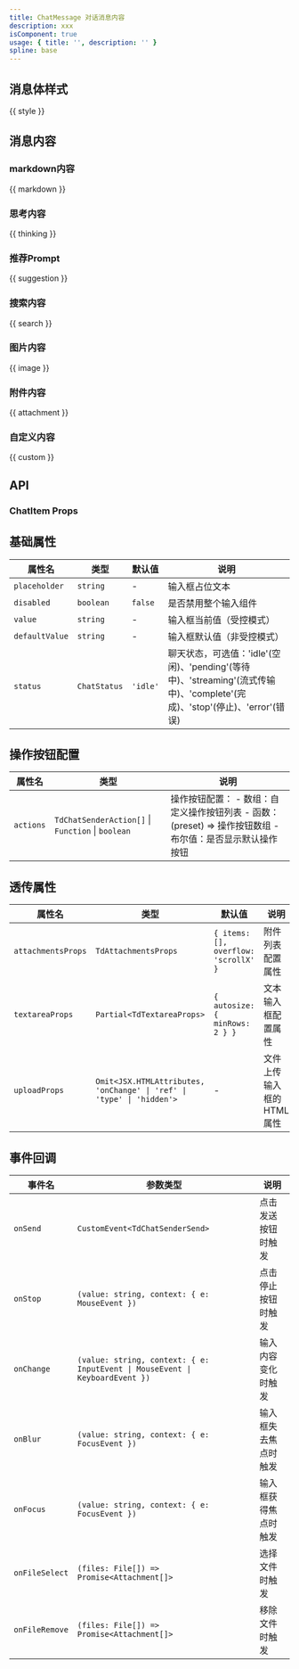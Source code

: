 ```yaml
---
title: ChatMessage 对话消息内容
description: xxx
isComponent: true
usage: { title: '', description: '' }
spline: base
---
```


## 消息体样式
{{ style }}

## 消息内容

### markdown内容

{{ markdown }}

### 思考内容

{{ thinking }}

### 推荐Prompt

{{ suggestion }}

### 搜索内容

{{ search }}

### 图片内容

{{ image }}

### 附件内容
{{ attachment }}

### 自定义内容
{{ custom }}


## API

### ChatItem Props

## 基础属性

| 属性名 | 类型 | 默认值 | 说明 |
|--------|------|--------|------|
| `placeholder` | `string` | - | 输入框占位文本 |
| `disabled` | `boolean` | `false` | 是否禁用整个输入组件 |
| `value` | `string` | - | 输入框当前值（受控模式） |
| `defaultValue` | `string` | - | 输入框默认值（非受控模式） |
| `status` | `ChatStatus` | `'idle'` | 聊天状态，可选值：'idle'(空闲)、'pending'(等待中)、'streaming'(流式传输中)、'complete'(完成)、'stop'(停止)、'error'(错误) |

## 操作按钮配置

| 属性名 | 类型 | 说明 |
|--------|------|------|
| `actions` | `TdChatSenderAction[]` \| `Function` \| `boolean` | 操作按钮配置： - 数组：自定义操作按钮列表 - 函数：(preset) => 操作按钮数组 - 布尔值：是否显示默认操作按钮 |

## 透传属性

| 属性名 | 类型 | 默认值 | 说明 |
|--------|------|--------|------|
| `attachmentsProps` | `TdAttachmentsProps` | `{ items: [], overflow: 'scrollX' }` | 附件列表配置属性 |
| `textareaProps` | `Partial<TdTextareaProps>` | `{ autosize: { minRows: 2 } }` | 文本输入框配置属性 |
| `uploadProps` | `Omit<JSX.HTMLAttributes, 'onChange' \| 'ref' \| 'type' \| 'hidden'>` | - | 文件上传输入框的HTML属性 |

## 事件回调

| 事件名 | 参数类型 | 说明 |
|--------|----------|------|
| `onSend` | `CustomEvent<TdChatSenderSend>` | 点击发送按钮时触发 |
| `onStop` | `(value: string, context: { e: MouseEvent })` | 点击停止按钮时触发 |
| `onChange` | `(value: string, context: { e: InputEvent \| MouseEvent \| KeyboardEvent })` | 输入内容变化时触发 |
| `onBlur` | `(value: string, context: { e: FocusEvent })` | 输入框失去焦点时触发 |
| `onFocus` | `(value: string, context: { e: FocusEvent })` | 输入框获得焦点时触发 |
| `onFileSelect` | `(files: File[]) => Promise<Attachment[]>` | 选择文件时触发 |
| `onFileRemove` | `(files: File[]) => Promise<Attachment[]>` | 移除文件时触发 |
